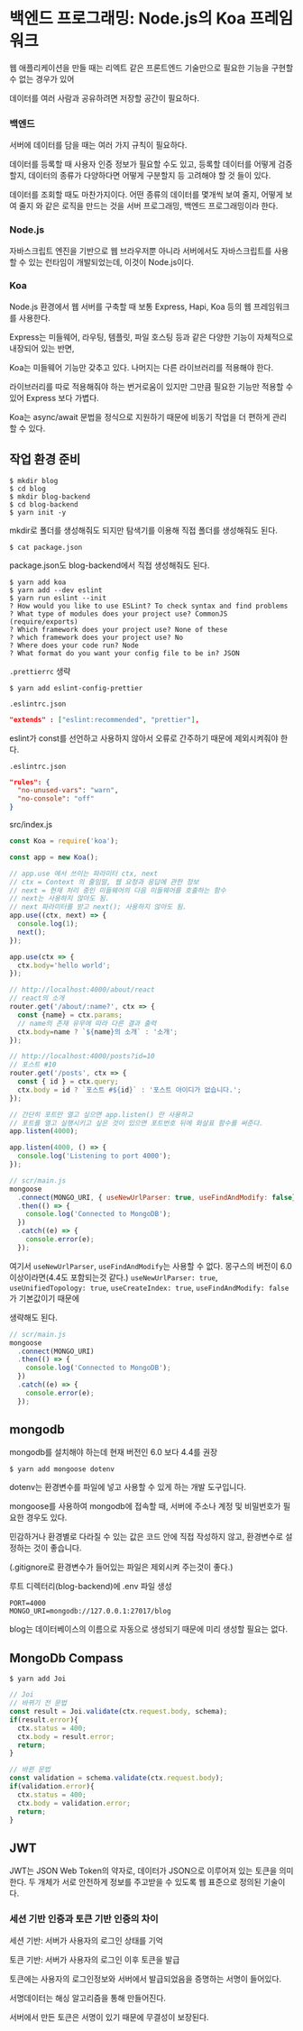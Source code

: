 # 백엔드 프로그래밍: Node.js의 Koa 프레임워크

웹 애플리케이션을 만들 때는 리엑트 같은 프론트엔드 기술만으로 필요한 기능을 구현할 수 없는 경우가 있어

데이터를 여러 사람과 공유하려면 저장할 공간이 필요하다.<br />

### 백엔드

서버에 데이터를 담을 때는 여러 가지 규칙이 필요하다.

데이터를 등록할 때 사용자 인증 정보가 필요할 수도 있고, 등록할 데이터를 어떻게 검증할지, 데이터의 종류가 다양하다면 어떻게 구분할지 등 고려해야 할 것 들이 있다.

데이터를 조회할 때도 마찬가지이다. 어떤 종류의 데이터를 몇개씩 보여 줄지, 어떻게 보여 줄지 와 같은 로직을 만드는 것을 서버 프로그래밍, 백엔드 프로그래밍이라 한다.


### Node.js

자바스크립트 엔진을 기반으로 웹 브라우저뿐 아니라 서버에서도 자바스크립트를 사용할 수 있는 런타임이 개발되었는데, 이것이 Node.js이다.

### Koa

Node.js 환경에서 웹 서버를 구축할 때 보통 Express, Hapi, Koa 등의 웹 프레임워크를 사용한다.

Express는 미들웨어, 라우팅, 템플릿, 파일 호스팅 등과 같은 다양한 기능이 자체적으로 내장되어 있는 반면, 

Koa는 미들웨어 기능만 갖추고 있다. 나머지는 다른 라이브러리를 적용해야 한다.

라이브러리를 따로 적용해줘야 하는 번거로움이 있지만 그만큼 필요한 기능만 적용할 수 있어 Express 보다 가볍다.<br />

Koa는 async/await 문법을 정식으로 지원하기 때문에 비동기 작업을 더 편하게 관리할 수 있다.


## 작업 환경 준비

```
$ mkdir blog
$ cd blog
$ mkdir blog-backend
$ cd blog-backend
$ yarn init -y
```

mkdir로 폴더를 생성해줘도 되지만 탐색기를 이용해 직접 폴더를 생성해줘도 된다.


```
$ cat package.json
```
package.json도 blog-backend에서 직접 생성해줘도 된다.


```
$ yarn add koa
$ yarn add --dev eslint
$ yarn run eslint --init
? How would you like to use ESLint? To check syntax and find problems
? What type of modules does your project use? CommonJS (require/exports)
? Which framework does your project use? None of these
? which framework does your project use? No
? Where does your code run? Node 
? What format do you want your config file to be in? JSON
```

`.prettierrc` 생략



```
$ yarn add eslint-config-prettier
```

`.eslintrc.json`
```json
"extends" : ["eslint:recommended", "prettier"],
```


eslint가 const를 선언하고 사용하지 않아서 오류로 간주하기 때문에 제외시켜줘야 한다.

`.eslintrc.json`
```json
"rules": {
  "no-unused-vars": "warn",
  "no-console": "off"
}
```

src/index.js
```js
const Koa = require('koa');

const app = new Koa();

// app.use 에서 쓰이는 파라미터 ctx, next
// ctx = Context 의 줄임말, 웹 요청과 응답에 관한 정보
// next = 현재 처리 중인 미들웨어의 다음 미들웨어를 호출하는 함수
// next는 사용하지 않아도 됨.
// next 파라미터를 받고 next(); 사용하지 않아도 됨.
app.use((ctx, next) => {
  console.log(1);
  next();
});

app.use(ctx => {
  ctx.body='hello world';
});

// http://localhost:4000/about/react
// react의 소개
router.get('/about/:name?', ctx => {
  const {name} = ctx.params;
  // name의 존재 유무에 따라 다른 결과 출력
  ctx.body=name ? `${name}의 소개` : '소개';
});

// http://localhost:4000/posts?id=10
// 포스트 #10
router.get('/posts', ctx => {
  const { id } = ctx.query;
  ctx.body = id ? `포스트 #${id}` : '포스트 아이디가 없습니다.';
});

// 간단히 포트만 열고 싶으면 app.listen() 만 사용하고
// 포트를 열고 실행시키고 싶은 것이 있으면 포트번호 뒤에 화살표 함수를 써준다.
app.listen(4000);

app.listen(4000, () => {
  console.log('Listening to port 4000');
});

```

```js
// scr/main.js
mongoose
  .connect(MONGO_URI, { useNewUrlParser: true, useFindAndModify: false})
  .then(() => {
    console.log('Connected to MongoDB');
  })
  .catch((e) => {
    console.error(e);
  });
```
여기서 `useNewUrlParser`, `useFindAndModify`는 사용할 수 없다.
몽구스의 버전이 6.0 이상이라면(4.4도 포함되는것 같다.)
`useNewUrlParser: true`, `useUnifiedTopology: true`, `useCreateIndex: true`, `useFindAndModify: false` 가 기본값이기 때문에

생략해도 된다.

```js
// scr/main.js
mongoose
  .connect(MONGO_URI)
  .then(() => {
    console.log('Connected to MongoDB');
  })
  .catch((e) => {
    console.error(e);
  });
```








## mongodb

mongodb를 설치해야 하는데
현재 버전인 6.0 보다 4.4를 권장

```
$ yarn add mongoose dotenv
```
dotenv는 환경변수를 파일에 넣고 사용할 수 있게 하는 개발 도구입니다.

mongoose를 사용하여 mongodb에 접속할 때, 서버에 주소나 계정 및 비밀번호가 필요한 경우도 있다.

민감하거나 환경별로 다라질 수 있는 값은 코드 안에 직접 작성하지 않고, 환경변수로 설정하는 것이 좋습니다.

(.gitignore로 환경변수가 들어있는 파일은 제외시켜 주는것이 좋다.)


루트 디렉터리(blog-backend)에 .env 파일 생성
```
PORT=4000
MONGO_URI=mongodb://127.0.0.1:27017/blog
```
blog는 데이터베이스의 이름으로 자동으로 생성되기 때문에 미리 생성할 필요는 없다.




























## MongoDb Compass











```
$ yarn add Joi
```
```js
// Joi
// 바뀌기 전 문법
const result = Joi.validate(ctx.request.body, schema);
if(result.error){
  ctx.status = 400;
  ctx.body = result.error;
  return;
}

// 바뀐 문법
const validation = schema.validate(ctx.request.body);
if(validation.error){
  ctx.status = 400;
  ctx.body = validation.error;
  return;
}

```


## JWT

JWT는 JSON Web Token의 약자로, 데이터가 JSON으로 이루어져 있는 토큰을 의미한다.
두 개체가 서로 안전하게 정보를 주고받을 수 있도록 웹 표준으로 정의된 기술이다.

### 세션 기반 인증과 토큰 기반 인증의 차이

세션 기반: 서버가 사용자의 로그인 상태를 기억

토큰 기반: 서버가 사용자의 로그인 이후 토큰을 발급

토큰에는 사용자의 로그인정보와 서버에서 발급되었음을 증명하는 서명이 들어있다.

서명데이터는 해싱 알고리즘을 통해 만들어진다.

서버에서 만든 토큰은 서명이 있기 때문에 무결성이 보장된다.
